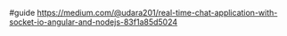 #guide https://medium.com/@udara201/real-time-chat-application-with-socket-io-angular-and-nodejs-83f1a85d5024

